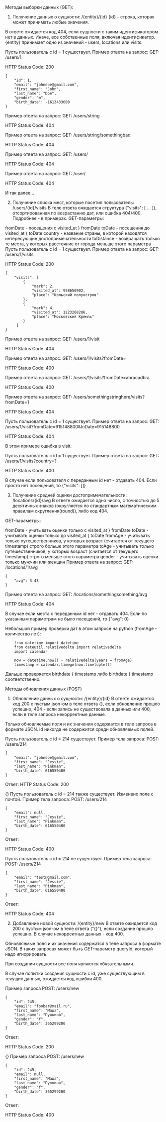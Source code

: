 Методы выборки данных (GET):
1. Получение данных о сущности: /{entity}/{id}
   {id} - строка, которая может принимать любые значения.

В ответе ожидается код 404, если сущности с таким идентификатором нет в данных. Иначе, все собственные поля, включая идентификатор. {entity} принимает одно из значений - users, locations или visits.

Пусть пользователь с id = 1 существует. Пример ответа на запрос: GET: /users/1

HTTP Status Code: 200

    {
        "id": 1,
        "email": "johndoe@gmail.com",
        "first_name": "John",
        "last_name": "Doe",
        "gender": "m",
        "birth_date": -1613433600
    }
Пример ответа на запрос: GET: /users/string

HTTP Status Code: 404

Пример ответа на запрос: GET: /users/string/somethingbad

HTTP Status Code: 404

Пример ответа на запрос: GET: /users/

HTTP Status Code: 404

Пример ответа на запрос: GET: /user/

HTTP Status Code: 404

И так далее…

2. Получение списка мест, которые посетил пользователь: /users/{id}/visits
   В теле ответа ожидается структура {"visits": [ ... ]}, отсортированная по возрастанию дат, или ошибка 404/400. Подробнее - в примерах.
   GET-параметры:

fromDate - посещения с visited_at } fromDate
toDate - посещения до visited_at { toDate
country - название страны, в которой находятся интересующие достопримечательности
toDistance - возвращать только те места, у которых расстояние от города меньше этого параметра
Пусть пользователь с id = 1 существует. Пример ответа на запрос: GET: /users/1/visits

HTTP Status Code: 200

    {
        "visits": [
            {
                "mark": 2,
                "visited_at": 958656902,
                "place": "Кольский полуостров"
            },
            {
                "mark": 4,
                "visited_at": 1223268286,
                "place": "Московский Кремль"
            }
         ]
    }
Пример ответа на запрос: GET: /users/1/visit

HTTP Status Code: 404

Пример ответа на запрос: GET: /users/1/visits?fromDate=

HTTP Status Code: 400

Пример ответа на запрос: GET: /users/1/visits?fromDate=abracadbra

HTTP Status Code: 400

Пример ответа на запрос: GET: /users/somethingstringhere/visits?fromDate=1

HTTP Status Code: 404

Пусть пользователь с id = 1 существует. Пример ответа на запрос: GET: /users/1/visit?fromDate=915148800&toDate=915148800

HTTP Status Code: 404

В этом примере ошибка в visit.

Пусть пользователь с id = 1 существует. Пример ответа на запрос: GET: /users/1/visits?country=?

HTTP Status Code: 400

В случае если пользователя с переданным id нет - отдавать 404. Если просто нет посещений, то {"visits": []}

3. Получение средней оценки достопримечательности: /locations/{id}/avg
   В ответе ожидается одно число, с точностью до 5 десятичных знаков (округляется по стандартным математическим правилам округления(round)), либо код 404.

GET-параметры:

fromDate - учитывать оценки только с visited_at } fromDate
toDate - учитывать оценки только до visited_at { toDate
fromAge - учитывать только путешественников, у которых возраст (считается от текущего timestamp) строго больше этого параметра
toAge - учитывать только путешественников, у которых возраст (считается от текущего timestamp) строго меньше этого параметра
gender - учитывать оценки только мужчин или женщин
Пример ответа на запрос: GET: /locations/1/avg

    {
        "avg": 3.43
    }
Пример ответа на запрос: GET: /locations/somethingsomething/avg

HTTP Status Code: 404

В случае если места с переданным id нет - отдавать 404. Если по указанным параметрам не было посещений, то {"avg": 0}

Небольшой пример проверки дат в этом запросе на python (fromAge - количество лет):

        from datetime import datetime
        from dateutil.relativedelta import relativedelta
        import calendar

        now = datetime.now() - relativedelta(years = fromAge)
        timestamp = calendar.timegm(now.timetuple())
Дальше проверяется birthdate { timestamp либо birthdate } timestamp соответственно.

Методы обновления данных (POST)
1. Обновление данных о сущности: /{entity}/{id}
   В ответе ожидается код 200 с пустым json-ом в теле ответа {}, если обновление прошло успешно, 404 - если запись не существовала в данных или 400, если в теле запроса некорректные данные.

Только обновляемые поля и их значения содержатся в теле запроса в формате JSON. id никогда не содержится среди обновляемых полей.

Пусть пользователь с id = 214 существует. Пример тела запроса: POST: /users/214

    {
        "email": "johndoe@gmail.com",
        "first_name": "Jessie",
        "last_name": "Pinkman",
        "birth_date": 616550400
    }    
Ответ:
HTTP Status Code: 200

{}
Пусть пользователь с id = 214 также существует. Изменено поле с почтой. Пример тела запроса: POST: /users/214

    {
        "email": null,
        "first_name": "Jessie",
        "last_name": "Pinkman",
        "birth_date": 616550400
    }    
Ответ:

HTTP Status Code: 400

Пусть пользователь с id = 214 не существует. Пример тела запроса: POST: /users/214

    {
        "email": "test@gmail.com",
        "first_name": "Jessie",
        "last_name": "Pinkman",
        "birth_date": 616550400
    }    
Ответ:

HTTP Status Code: 404

2. Добавление новой сущности: /{entity}/new
   В ответе ожидается код 200 с пустым json-ом в теле ответа ("{}"), если создание прошло успешно. В случае некорректных данных - код 400.

Обновляемые поля и их значения содержатся в теле запроса в формате JSON. В таких запросах может быть GET-параметр queryId, который надо игнорировать.

При создании сущности все поля являются обязательными.

В случае попытки создания сущности с id, уже существующим в текущих данных, ожидается код ошибки 400.

Пример запроса POST: /users/new

    {
        "id": 245,
        "email": "foobar@mail.ru",
        "first_name": "Маша",
        "last_name": "Пушкина",
        "gender": "f",
        "birth_date": 365299200
    }
Ответ:

HTTP Status Code: 200

{}
Пример запроса POST: /users/new

    {
        "id": 245,
        "email": null,
        "first_name": "Маша",
        "last_name": "Пушкина",
        "gender": "f",
        "birth_date": 365299200
    }
Ответ:

HTTP Status Code: 400